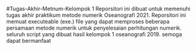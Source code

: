 #Tugas-Akhir-Metnum-Kelompok 1
Reporsitori ini dibuat untuk memenuhi tugas akhir  praktikum metode numerik  Oseanografi 2021. Reporsitori ini memuat executeable (exe.) file yang dapat memproses beberapa persamaan metode numerik untuk penyelesaian perhitungan numerik. seluruh script yang dibuat hasil kelompok 1 oseanografi 2019. semoga dapat bermanfaat
